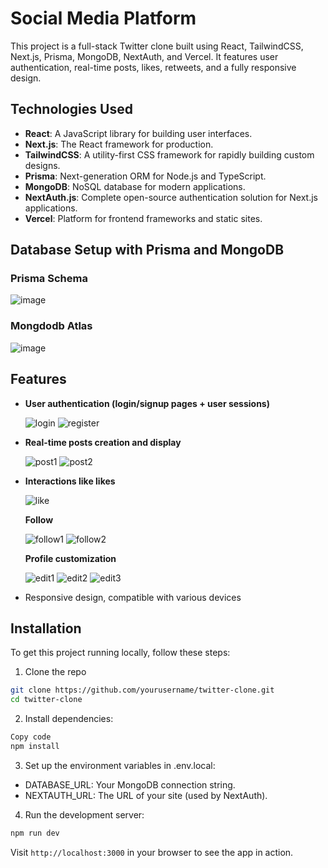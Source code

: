 # Social Media Platform

This project is a full-stack Twitter clone built using React, TailwindCSS, Next.js, Prisma, MongoDB, NextAuth, and Vercel. It features user authentication, real-time posts, likes, retweets, and a fully responsive design.

## Technologies Used

- **React**: A JavaScript library for building user interfaces.
- **Next.js**: The React framework for production.
- **TailwindCSS**: A utility-first CSS framework for rapidly building custom designs.
- **Prisma**: Next-generation ORM for Node.js and TypeScript.
- **MongoDB**: NoSQL database for modern applications.
- **NextAuth.js**: Complete open-source authentication solution for Next.js applications.
- **Vercel**: Platform for frontend frameworks and static sites.

## Database Setup with Prisma and MongoDB

### Prisma Schema

![image](https://github.com/peter25316/twitter-clone/assets/70732959/80b33778-8276-4e9e-83df-3e0cb2489250)

### Mongdodb Atlas

![image](https://github.com/peter25316/twitter-clone/assets/70732959/5b206761-2809-4de7-be7c-147e3d9e457b)

## Features

- **User authentication (login/signup pages + user sessions)**
  
  ![login](https://github.com/peter25316/twitter-clone/assets/70732959/19cefc4a-7740-4165-8646-341d7318ea69)
  ![register](https://github.com/peter25316/twitter-clone/assets/70732959/b80fd806-68d1-45ed-9a8a-710e1c921a17)

- **Real-time posts creation and display**
 
  ![post1](https://github.com/peter25316/twitter-clone/assets/70732959/992d5683-b157-47f9-b766-320d7de4d56d)
  ![post2](https://github.com/peter25316/twitter-clone/assets/70732959/e7487013-604d-4174-87ea-406fd3212583)

- **Interactions like likes**
  
  ![like](https://github.com/peter25316/twitter-clone/assets/70732959/5895535f-1e94-4db9-b3f5-7a7f91e68fe0)

  **Follow**
  
  ![follow1](https://github.com/peter25316/twitter-clone/assets/70732959/2ecfee69-9544-46cb-ab12-e948cd9002bb)
  ![follow2](https://github.com/peter25316/twitter-clone/assets/70732959/01ea5b72-d7c7-4a23-a3d1-6bb919d5d1b5)

  **Profile customization**
  
  ![edit1](https://github.com/peter25316/twitter-clone/assets/70732959/adc2acb2-9a41-4751-9eed-ea690b355001)
  ![edit2](https://github.com/peter25316/twitter-clone/assets/70732959/dd556a3f-9e5d-47e1-a4fd-04b3f9d7e963)
  ![edit3](https://github.com/peter25316/twitter-clone/assets/70732959/36b2f624-14f0-44df-a0e2-8e2e744b724f)

- Responsive design, compatible with various devices

## Installation

To get this project running locally, follow these steps:
1. Clone the repo
  ```bash
  git clone https://github.com/yourusername/twitter-clone.git
  cd twitter-clone
  ```
2. Install dependencies:
  ```bash
  Copy code
  npm install
  ```
3. Set up the environment variables in .env.local:
- DATABASE_URL: Your MongoDB connection string.
- NEXTAUTH_URL: The URL of your site (used by NextAuth).

4. Run the development server:
  ```bash
  npm run dev
  ```
Visit `http://localhost:3000` in your browser to see the app in action.
